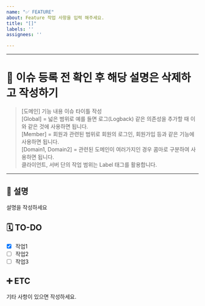 ```yaml
---
name: "✅ FEATURE"
about: Feature 작업 사항을 입력 해주세요.
title: "[]"
labels: ''
assignees: ''

---
```


---
# 📄 이슈 등록 전 확인 후 해당 설명은 삭제하고 작성하기
> [도메인] 기능 내용 이슈 타이틀 작성 </br>
> [Global] = 넓은 범위로 예를 들면 로그(Logback) 같은 의존성을 추가할 때 이와 같은 것에 사용하면 됩니다. </br>
> [Member] = 회원과 관련된 범위로 회원의 로그인, 회원가입 등과 같은 기능에 사용하면 됩니다. </br>
> [Domain1, Domain2] = 관련된 도메인이 여러가지인 경우 콤마로 구분하여 사용하면 됩니다. </br>
> 클라이언트, 서버 단의 작업 범위는 Label 태그를 활용합니다.
---

## 📄 설명
설명을 작성하세요

## 🗓️ TO-DO
- [x] 작업1 
- [ ] 작업2
- [ ] 작업3

## ➕ ETC
기타 사항이 있으면 작성하세요.
